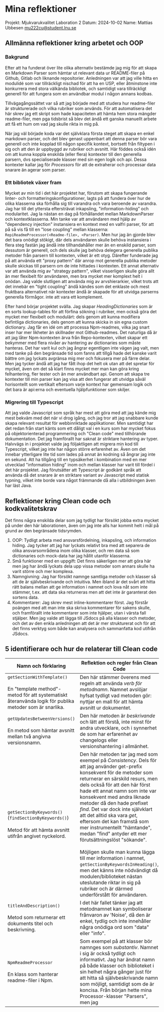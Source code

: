 # Mina reflektioner

Projekt: Mjukvarukvalitet Laboration 2
Datum: 2024-10-02
Name: Mattias Ubbesen <mu222cu@student.lnu.se>

## Allmänna reflektioner kring arbetet och OOP

### Bakgrund

Efter att ha funderat över lite olika alternativ bestämde jag mig för att skapa en Markdown Parser som hämtar ut relevant data ur README-filer på Github, Gitlab och liknande repositorier. Anledningen var att jag ville hitta en modulidé som var tillräckligt nischad för att ha en USP, eller åtminstone inte konkurrera med stora välkända bibliotek, och samtidigt vara tillräckligt generell för att fungera som en användbar modul i någon annans kodbas.

Tillvägagångssättet var så att jag började med att studera hur readme-filer är strukturerade och vilka rubriker som används. För att automatisera det här skrev jag ett skript som hade kapaciteten att hämta hem stora mängder readme-filer, men pga tidsbrist så blev det ändå ett ganska manuellt arbete att få ett hum om vad jag skulle rikta in mig på.

När jag väl började koda var det självklara första steget att skapa en enkel markdown parser, och det blev genast uppenbart att denna parser bör vara generell och inte kopplad till någon specifik kontext, bortsett från filtypen i sig och att den är uppbyggd av rubriker och avsnitt. Här föddes också idén om att kunna koppla enskilda (eller flera) kontexter till den generella parsern, dvs specialiserade klasser med sin egen logik och api. Dessa kontexter kallar jag för *Processors* för att de extraherar och processar data snarare än agerar som parser.

### Ett bibliotek växer fram

Mycket av min tid i det här projektet har, förutom att skapa fungerande linter- och formatteringskonfigurationer, lagts på att fundera över hur de olika klasserna ska förhålla sig till varandra och vara beroende av varandra. Jag har till det yttersta eftersträvat inkapsling, "information-hiding" och modularitet. Jag la nästan en dag på förhållandet mellan MarkdownParser och kontextklasserna. Min tanke var att användaren med hjälp av "dependency injection" instansiera en kontext med en valfri parser, för att på så vis få till en "lose coupling" mellan klasserna: `RepiReadmeProcessor(<Readme-file>, <Parser)`. Men hur jag än gjorde blev det bara onödigt stökigt, där dels användaren skulle behöva instansiera i flera steg fastän jag ändå inte tillhandahåller mer än en enskild parser, som dessutom är generell, och dels skulle jag behöva delegera generella publika metoder från parsern till kontexten, vilket är ett otyg. Därefter funderade jag på att använda ett "proxy pattern" där anrop mot generella publika metoder skulle skickas till parsern om de inte hittades i kontexten. Ett annat alternativ var att använda mig av "strategy pattern", vilket visserligen skulle göra allt än mer flexibelt för användaren, men bra mycket mer komplext helt i onödan. Jag valde slutligen att använda mig av arvshierarkier, vilket trots att det innebär en "tight coupling" ändå kändes som det enklaste och mest fruktbara alternativet när kontexter ändå är skapade för att utvidga parserns generella förmågor. inte att vara ett komplement.

Efter hand börjar projektet svälla. Jag skapar *HeadingDictionaries* som är en sorts lookup-tables för att förfina sökning i rubriker, men också göra det mycket mer flexibelt och modulärt: dels genom att kunna modifiera befintliga dictionaries, dels genom att kunna skicka in sin egna custom dictionary. Jag får en idé om att processa Npm-readmes, vilka jag snart inser har mer likheter än skillnader mot Github-readmes. Det naturliga då är att jag låter Npm-kontexten ärva från Repo-kontexten, vilket skapar ett bekymmer med flera nivåer av hantering av dictionaries som måste hanteras. Det har varit kul och jag ångrar egentligen inte vägen jag valt, men med tanke på den begränsade tid som fanns att tillgå hade det kanske varit bättre om jag lyckats avgränsa mig mer och fokusera mer på färre delar. Men jag tycker ändå att jag har fått ihop det helt ok utan att det spretar för mycket, även om det så klart finns mycket mer man kan göra kring felhantering, fler tester och än mer användbart api. Genom att skapa tre kontexter till min parser kan jag visa att den fungerar att utvidga såväl horisontellt som vertikalt eftersom varje kontext har gemensam logik och det bara är api:erna och eventuella hjälpfunktioner som skiljer. 

### Migrering till Typescript

Att jag valde Javascript som språk har mest att göra med att jag kände mig mest bekväm med det när vi drog igång, och jag tror att jag snabbare kunde skapa relevant resultat för webbinriktade applikationer. Men samtidigt har det redan från start känts som ett dåligt val i en kurs som har mycket fokus på objektorienterad programmering och "Clean code" med tillhörande dokumentation. Det jag framförallt har saknat är striktare hantering av typer.  Halvvägs in i projektet valde jag följaktligen att migrera min kod till Typescript, vilket jag inte har någon större erfarenhet av. Även om det innebar ytterligare lite tid som lades på annat än kodning så ångrar jag inte en sekund. Att ha tillgång till en typsäkerhet i kombination med en mer utvecklad "information hiding" inom och mellan klasser har varit till fördel i det här projektet. Jag förutsätter att Typescript är godkänt språk att använda då det snarare är en striktare variant av Javascript med statisk typning, vilket inte borde vara något främmande då alla i utbildningen även har läst Java.

## Reflektioner kring Clean code och kodkvalitetskrav

Det finns några enskilda delar som jag tydligt har försökt jobba extra mycket på under den här laborationen, även om jag inte alls har kommit helt i mål på grund av den begränsade tidsrymden.
1. OOP: Tydligt arbeta med ansvarsfördelning, inkapsling, och information hiding. Jag tycker att jag har lyckats relativt bra med att separera de olika ansvarsområdena inom olika klasser, och ren data så som dictionaries och mock-data har jag hållit utanför klasserna.
2. Små funktioner med en uppgift: Det finns säkerligen mer att göra här men jag har ändå lyckats dela upp vissa metoder som annars skulle ha varit större och mer komplexa.
3. Namngivning: Jag har försökt namnge samtliga metoder och klasser så att de är självbeskrivande och intuitiva. Men ibland är det svårt att hitta rätt balans mellan att ge information i namnet och lova nåt som inte stämmer, t.ex. att data ska returneras men att det inte är garanterat den sortens data.
4. Kommentarer: Jag skrev mest inline-kommentarer först. Jag förstår poängen med att man inte ska skriva kommentarer för sakens skulle, och framförallt inte kommentarer som inte hjälper, utan i värsta fall stjälper. Men jag valde att lägga till JSdocs på alla klasser och metoder, och det av den enkla anledningen att det är mer strukturerat och för att det finns verktyg som både kan analysera och sammanfatta kod utifrån JSdocs.

## 5 identifierare och hur de relaterar till Clean code

| Namn och förklaring                                                                                                                      | Reflektion och regler från Clean Code                                                                                                                                                                                                                                                                                                                                                                                                                                                                                                                                                                                                                                                                                                         |
| ---------------------------------------------------------------------------------------------------------------------------------------- | --------------------------------------------------------------------------------------------------------------------------------------------------------------------------------------------------------------------------------------------------------------------------------------------------------------------------------------------------------------------------------------------------------------------------------------------------------------------------------------------------------------------------------------------------------------------------------------------------------------------------------------------------------------------------------------------------------------------------------------------- |
| `getSectionWithTemplate()`<br><br>En "template method"-metod för att systematiskt återanvända logik för publika metoder som är snarlika. | Den här stämmer överens med regeln att använda *verb för metodnamn*. Namnet avslöjar hyfsat tydligt vad metoden gör: nyttjar en mall för att hämta avsnitt ur dokumentet.                                                                                                                                                                                                                                                                                                                                                                                                                                                                                                                                                                     |
| `getUpdatesBetweenVersions()`<br><br>En metod som hämtar avsnitt mellan två angivna versionsnamn.                                        | Den här metoden är *beskrivande* och lätt att förstå, inte minst för andra utvecklare, och i synnerhet de som har erfarenhet av changelogs eller versionshantering i allmänhet.                                                                                                                                                                                                                                                                                                                                                                                                                                                                                                                                                               |
| `getSectionByKeywords()` (`findSectionByKeywords()`)<br><br>Metod för att hämta avsnitt utifrån angivet nyckelord.                       | Den här metoden tar jag med som exempel på *Consistency*. Dels för att jag använder get-prefix konsekvent för de metoder som returnerar en särskild resurs, men dels också för att den här först hade ett annat namn som inte var konsekvent med andra liknade metoder då den hade prefixet *find*. Det var dock inte självklart att det alltid ska vara *get*, eftersom det kan framstå som mer instrumentellt "hämtande", medan "find" antyder ett mer förutsättningslöst "sökande".<br><br>Möjligen skulle man kunna lägga till mer information i namnet, `getSectionByKeywordsInHeading()`, men det känns inte nödvändigt då modulen/biblioteket nästan uteslutande riktar in sig på rubriker och är därmed underförstått för användaren. |
| `titleAndDescription()`<br><br>Metod som returnerar ett dokuments titel och beskrivning.                                                 | I det här fallet tänker jag att metodnamnet kan symboliserar frånvaron av 'Noise', då den är enkel, tydlig och inte innehåller några onödiga ord som "data" eller "info".                                                                                                                                                                                                                                                                                                                                                                                                                                                                                                                                                                     |
| `NpmReadmeProcessor`<br><br>En klass som hanterar readme-filer i Npm.                                                                    | Som exempel på att klasser bör namnges som *substantiv*. Namnet i sig är också tydligt och informativt. Jag har ändrat namn på både klasser och biblioteket i sin helhet några gånger just för att hitta så självbeskrivande namn som möjligt, samtidigt som de är koncisa. Från början hette mina Processor-klasser "Parsers", men jag                                                                                                                                                                                                                                                                                                                                                                                                       |

